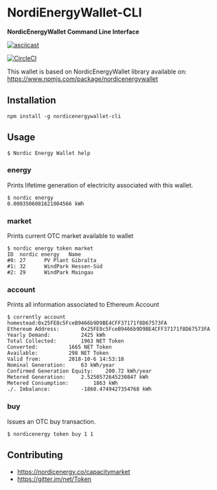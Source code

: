 # NordiEnergyWallet-CLI
**NordicEnergyWallet Command Line Interface**

[![asciicast](https://asciinema.org/a/204875.png)](https://asciinema.org/a/204875)

[![CircleCI](https://circleci.com/gh/powerchain/NordicEnergyWallet-CLI.svg?style=svg)](https://circleci.com/gh/powerchain/NordicEnergyWallet-CLI)

This wallet is based on NordicEnergyWallet library available on: https://www.npmjs.com/package/nordicenergywallet

## Installation
```
npm install -g nordicenergywallet-cli
```

## Usage
```
$ Nordic Energy Wallet help
```

### energy
Prints lifetime generation of electricity associated with this wallet.
```
$ nordic energy
0.0003506081621004566 kWh
```

### market
Prints current OTC market available to wallet
```
$ nordic energy token market
ID	nordic energy	Name
#0:	27		PV Plant Gibralta
#1:	32		WindPark Hessen-Süd
#2:	29		WindPark Maingau
```

### account
Prints all information associated to Ethereum Account
```
$ corrently account homestead:0x25FE8c5FceB9466b9D9BE4CFF37171f8D67573FA
Ethereum Address:		0x25FE8c5FceB9466b9D9BE4CFF37171f8D67573FA
Yearly Demand:			2425 kWh
Total Collected:		1963 NET Token
Converted:			1665 NET Token
Available:			298 NET Token
Valid from:			2018-10-6 14:53:18
Nominal Generation:		63 kWh/year
Confirmed Generation Equity:	200.72 kWh/year
Metered Generation:		2.5250572645230847 kWh
Metered Consumption:		1863 kWh
./. Imbalance:			-1860.4749427354768 kWh

```

### buy
Issues an OTC buy transaction.
```
$ nordicenergy token buy 1 1
```

## Contributing
- https://nordicenergy.co/capacitymarket
- https://gitter.im/net/Token
